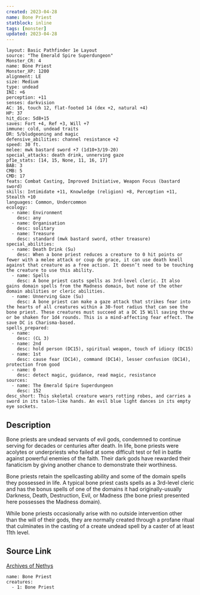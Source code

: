 ```yaml
---
created: 2023-04-28
name: Bone Priest
statblock: inline
tags: [monster]
updated: 2023-04-28
---
```

```statblock
layout: Basic Pathfinder 1e Layout
source: "The Emerald Spire Superdungeon"
Monster_CR: 4
name: Bone Priest
Monster_XP: 1200
alignment: LE
size: Medium
type: undead
INI: +6
perception: +11
senses: darkvision
AC: 16, touch 12, flat-footed 14 (dex +2, natural +4)
HP: 37
hit_dice: 5d8+15
saves: Fort +4, Ref +3, Will +7
immune: cold, undead traits
DR: 5/bludgeoning and magic
defensive_abilities: channel resistance +2
speed: 30 ft.
melee: mwk bastard sword +7 (1d10+3/19-20)
special_attacks: death drink, unnerving gaze
pf1e_stats: [14, 15, None, 11, 16, 17]
BAB: 3
CMB: 5
CMD: 17
feats: Combat Casting, Improved Initiative, Weapon Focus (bastard sword)
skills: Intimidate +11, Knowledge (religion) +8, Perception +11, Stealth +10
languages: Common, Undercommon
ecology:
  - name: Environment
    desc: any
  - name: Organisation
    desc: solitary
  - name: Treasure
    desc: standard (mwk bastard sword, other treasure)
special_abilities:
  - name: Death Drink (Su)
    desc: When a bone priest reduces a creature to 0 hit points or fewer with a melee attack or coup de grace, it can use death knell against that creature as a free action. It doesn’t need to be touching the creature to use this ability.
  - name: Spells
    desc: A bone priest casts spells as 3rd-level cleric. It also gains domain spells from the Madness domain, but none of the other domain abilities or cleric abilities.
  - name: Unnerving Gaze (Su)
    desc: A bone priest can make a gaze attack that strikes fear into the hearts of all creatures within a 30-foot radius that can see the bone priest. These creatures must succeed at a DC 15 Will saving throw or be shaken for 1d4 rounds. This is a mind-affecting fear effect. The save DC is Charisma-based.
spells_prepared:
  - name:
    desc: (CL 3)
  - name: 2nd
    desc: hold person (DC15), spiritual weapon, touch of idiocy (DC15)
  - name: 1st
    desc: cause fear (DC14), command (DC14), lesser confusion (DC14), protection from good
  - name: 0
    desc: detect magic, guidance, read magic, resistance
sources:
  - name: The Emerald Spire Superdungeon
    desc: 152
desc_short: This skeletal creature wears rotting robes, and carries a sword in its talon-like hands. An evil blue light dances in its empty eye sockets.
```
## Description
Bone priests are undead servants of evil gods, condemned to continue serving for decades or centuries after death. In life, bone priests were acolytes or underpriests who failed at some difficult test or fell in battle against powerful enemies of the faith. Their dark gods have rewarded their fanaticism by giving another chance to demonstrate their worthiness.

Bone priests retain the spellcasting ability and some of the domain spells they possessed in life. A typical bone priest casts spells as a 3rd-level cleric and has the bonus spells of one of the domains it had originally-usually Darkness, Death, Destruction, Evil, or Madness (the bone priest presented here possesses the Madness domain).

While bone priests occasionally arise with no outside intervention other than the will of their gods, they are normally created through a profane ritual that culminates in the casting of a create undead spell by a caster of at least 11th level.
## Source Link
[Archives of Nethys](https://aonprd.com/MonsterDisplay.aspx?ItemName=Bone%20Priest)
```encounter-table
name: Bone Priest
creatures:
  - 1: Bone Priest
```

